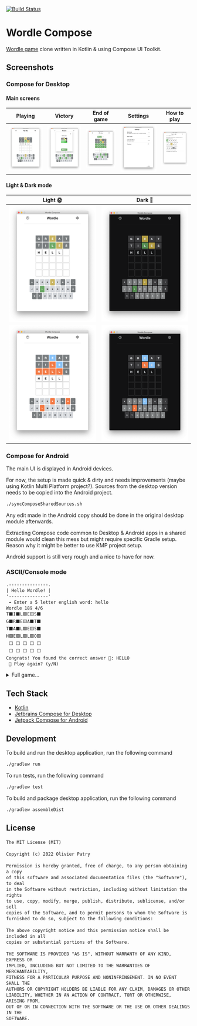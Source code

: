 [![Build Status](https://github.com/opatry/wordle-kt/workflows/Build/badge.svg)](https://github.com/opatry/wordle-kt/actions/workflows/Build.yml)

# Wordle Compose

[Wordle game](https://www.powerlanguage.co.uk/wordle/) clone written in Kotlin & using Compose UI Toolkit.

## Screenshots

### Compose for Desktop

#### Main screens

| Playing                                               | Victory                                   | End of game                               | Settings                                   | How to play                             |
|-------------------------------------------------------|-------------------------------------------|-------------------------------------------|--------------------------------------------|-----------------------------------------|
| ![](raw/wordle-compose-playing-light.png)             | ![](raw/wordle-compose-victory-light.png) | ![](raw/wordle-compose-restart-light.png) | ![](raw/wordle-compose-settings-light.png) | ![](raw/wordle-compose-howto-light.png) |

#### Light & Dark mode

| Light 🌞                                               | Dark 🌛                                               |
|--------------------------------------------------------|-------------------------------------------------------|
| ![](raw/wordle-compose-playing-light.png)              | ![](raw/wordle-compose-playing-dark.png)              |
| ![](raw/wordle-compose-playing-light-highcontrast.png) | ![](raw/wordle-compose-playing-dark-highcontrast.png) |

### Compose for Android

The main UI is displayed in Android devices.

For now, the setup is made quick & dirty and needs improvements (maybe using Kotlin Multi Platform project?).
Sources from the desktop version needs to be copied into the Android project.

```sh
./syncComposeSharedSources.sh
```

Any edit made in the Android copy should be done in the original desktop module afterwards.

Extracting Compose code common to Desktop & Android apps in a shared module would clean this mess but might require specific Gradle setup.
Reason why it might be better to use KMP project setup.

Android support is still very rough and a nice to have for now.

### ASCII/Console mode

```
.---------------.
| Hello Wordle! |
'---------------'
 ➡️ Enter a 5 letter english word: hello
Wordle 189 4/6
T⬛I⬛L🟩E🟨S⬛
G⬛R⬛E🟨A⬛T⬛
T⬛A⬛L🟩E🟨S⬛
H🟩E🟩L🟩L🟩O🟩
 ⬜ ⬜ ⬜ ⬜ ⬜
 ⬜ ⬜ ⬜ ⬜ ⬜
Congrats! You found the correct answer 🎉: HELLO
 🔄 Play again? (y/N) 
 ```

<details>
<summary>Full game…</summary>

```
.---------------.
| Hello Wordle! |
'---------------'
 ⬜ ⬜ ⬜ ⬜ ⬜
 ⬜ ⬜ ⬜ ⬜ ⬜
 ⬜ ⬜ ⬜ ⬜ ⬜
 ⬜ ⬜ ⬜ ⬜ ⬜
 ⬜ ⬜ ⬜ ⬜ ⬜
 ⬜ ⬜ ⬜ ⬜ ⬜

 ➡️ Enter a 5 letter english word: tiles
T⬛I⬛L🟩E🟨S⬛
 ⬜ ⬜ ⬜ ⬜ ⬜
 ⬜ ⬜ ⬜ ⬜ ⬜
 ⬜ ⬜ ⬜ ⬜ ⬜
 ⬜ ⬜ ⬜ ⬜ ⬜
 ⬜ ⬜ ⬜ ⬜ ⬜
Keep going… 1/6
 ➡️ Enter a 5 letter english word: great
T⬛I⬛L🟩E🟨S⬛
G⬛R⬛E🟨A⬛T⬛
 ⬜ ⬜ ⬜ ⬜ ⬜
 ⬜ ⬜ ⬜ ⬜ ⬜
 ⬜ ⬜ ⬜ ⬜ ⬜
 ⬜ ⬜ ⬜ ⬜ ⬜
Keep going… 2/6
 ➡️ Enter a 5 letter english word: tales
T⬛I⬛L🟩E🟨S⬛
G⬛R⬛E🟨A⬛T⬛
T⬛A⬛L🟩E🟨S⬛
 ⬜ ⬜ ⬜ ⬜ ⬜
 ⬜ ⬜ ⬜ ⬜ ⬜
 ⬜ ⬜ ⬜ ⬜ ⬜
Keep going… 3/6
 ➡️ Enter a 5 letter english word: hello
Wordle 189 4/6
T⬛I⬛L🟩E🟨S⬛
G⬛R⬛E🟨A⬛T⬛
T⬛A⬛L🟩E🟨S⬛
H🟩E🟩L🟩L🟩O🟩
 ⬜ ⬜ ⬜ ⬜ ⬜
 ⬜ ⬜ ⬜ ⬜ ⬜
Congrats! You found the correct answer 🎉: HELLO
 🔄 Play again? (y/N) 
```

</details>

## Tech Stack

* [Kotlin](https://kotlinlang.org/)
* [Jetbrains Compose for Desktop](https://www.jetbrains.com/lp/compose/)
* [Jetpack Compose for Android](https://developer.android.com/jetpack/compose)

## Development

To build and run the desktop application, run the following command

```bash
./gradlew run
```

To run tests, run the following command

```bash
./gradlew test
```

To build and package desktop application, run the following command

```bash
./gradlew assembleDist
```

## License

```
The MIT License (MIT)

Copyright (c) 2022 Olivier Patry

Permission is hereby granted, free of charge, to any person obtaining a copy
of this software and associated documentation files (the "Software"), to deal
in the Software without restriction, including without limitation the rights
to use, copy, modify, merge, publish, distribute, sublicense, and/or sell
copies of the Software, and to permit persons to whom the Software is
furnished to do so, subject to the following conditions:

The above copyright notice and this permission notice shall be included in all
copies or substantial portions of the Software.

THE SOFTWARE IS PROVIDED "AS IS", WITHOUT WARRANTY OF ANY KIND, EXPRESS OR
IMPLIED, INCLUDING BUT NOT LIMITED TO THE WARRANTIES OF MERCHANTABILITY,
FITNESS FOR A PARTICULAR PURPOSE AND NONINFRINGEMENT. IN NO EVENT SHALL THE
AUTHORS OR COPYRIGHT HOLDERS BE LIABLE FOR ANY CLAIM, DAMAGES OR OTHER
LIABILITY, WHETHER IN AN ACTION OF CONTRACT, TORT OR OTHERWISE, ARISING FROM,
OUT OF OR IN CONNECTION WITH THE SOFTWARE OR THE USE OR OTHER DEALINGS IN THE
SOFTWARE.
```

